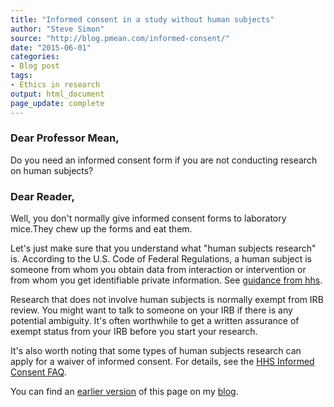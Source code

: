 ```yaml
---
title: "Informed consent in a study without human subjects"
author: "Steve Simon"
source: "http://blog.pmean.com/informed-consent/"
date: "2015-06-01"
categories: 
- Blog post
tags:
- Ethics in research
output: html_document
page_update: complete
---
```


### Dear Professor Mean,

Do you need an informed consent form if you are not conducting research on human subjects?

<!---More--->

### Dear Reader,

Well, you don't normally give informed consent forms to laboratory mice.They chew up the forms and eat them.

Let's just make sure that you understand what "human subjects research"
is. According to the U.S. Code of Federal Regulations, a human subject
is someone from whom you obtain data from interaction or intervention or
from whom you get identifiable private information. See [guidance from hhs][hhs1].

Research that does not involve human subjects is normally exempt from
IRB review. You might want to talk to someone on your IRB if there is
any potential ambiguity. It's often worthwhile to get a written
assurance of exempt status from your IRB before you start your research.

It's also worth noting that some types of human subjects research can
apply for a waiver of informed consent. For details, see the [HHS Informed Consent FAQ][hhs2].

You can find an [earlier version][sim1] of this page on my [blog][sim2].

[sim1]: http://blog.pmean.com/informed-consent/
[sim2]: http://blog.pmean.com

[hhs1]: https://www.hhs.gov/ohrp/regulations-and-policy/regulations/45-cfr-46/revised-common-rule-regulatory-text/index.html#46.102
[hhs2]: http://www.hhs.gov/ohrp/policy/faq/informed-consent/what-is-a-waiver-or-alteration-of-informed-consent.html
